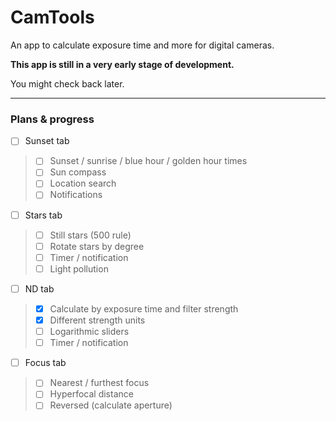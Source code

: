 # CamTools

An app to calculate exposure time and more for digital cameras.

**This app is still in a very early stage of development.**

You might check back later.

-------
### Plans & progress

 - [ ] Sunset tab
> - [ ] Sunset / sunrise / blue hour / golden hour times
> - [ ] Sun compass
> - [ ] Location search
> - [ ] Notifications
- [ ] Stars tab
> - [ ] Still stars (500 rule)
> - [ ] Rotate stars by degree
> - [ ] Timer / notification
> - [ ] Light pollution
- [ ] ND tab
> - [x] Calculate by exposure time and filter strength
> - [x] Different strength units
> - [ ] Logarithmic sliders
> - [ ] Timer / notification
- [ ] Focus tab
> - [ ] Nearest / furthest focus
> - [ ] Hyperfocal distance
> - [ ] Reversed (calculate aperture)

